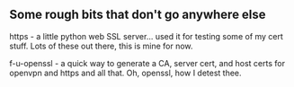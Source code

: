 
Some rough bits that don't go anywhere else
--------------------------------------------

https - a little python web SSL server... used it for testing some
of my cert stuff.  Lots of these out there, this is mine for now.

f-u-openssl - a quick way to generate a CA, server cert, and host
certs for openvpn and https and all that.  Oh, openssl, how I detest thee.

